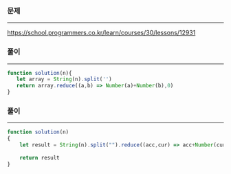 ### 문제
----
https://school.programmers.co.kr/learn/courses/30/lessons/12931

### 풀이
----
```jsx
function solution(n){
   let array = String(n).split('')
   return array.reduce((a,b) => Number(a)+Number(b),0)
}
```
### 풀이
---
```jsx
function solution(n)
{
    let result = String(n).split("").reduce((acc,cur) => acc+Number(cur),0)
  
    return result
}

```
